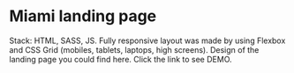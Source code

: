 # Miami landing page

  Stack: HTML, SASS, JS.
  Fully responsive layout was made by using Flexbox and CSS Grid (mobiles, tablets, laptops, high screens).
  Design of the landing page you could find here.
  Click the link to see DEMO.
